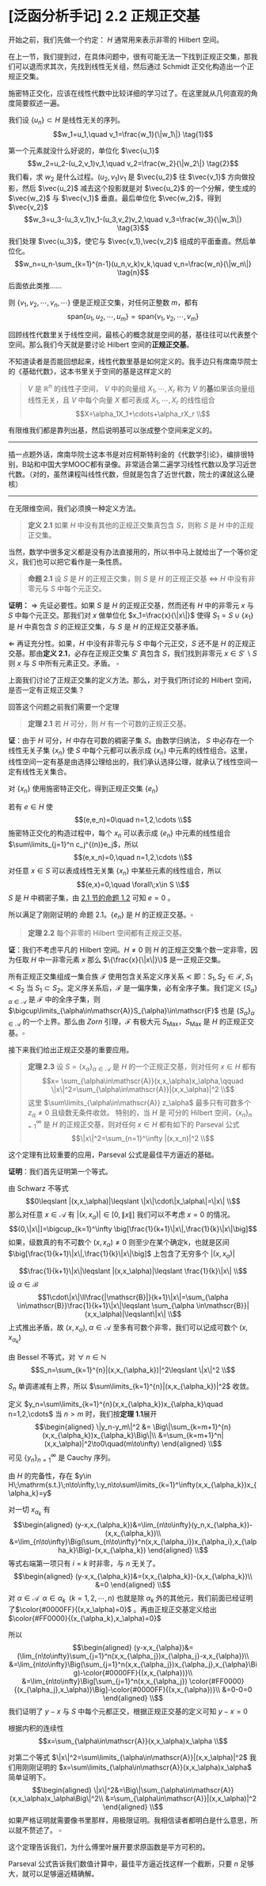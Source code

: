 # [泛函分析手记] 2.2 正规正交基

开始之前，我们先做一个约定： $H$ 通常用来表示非零的 $\mathrm{Hilbert}$ 空间。

在上一节，我们提到过，在具体问题中，很有可能无法一下找到正规正交集，那我们可以退而求其次，先找到线性无关组，然后通过 $\mathrm{Schmidt}$ 正交化构造出一个正规正交集。

施密特正交化，应该在线性代数中比较详细的学习过了。在这里就从几何直观的角度简要叙述一遍。

我们设 $\{u_n\}\subset H$ 是线性无关的序列。
$$w_1=u_1,\quad v_1=\frac{w_1}{\|w_1\|} \tag{1}$$

第一个元素就没什么好说的，单位化 $\vec{u_1}$
$$w_2=u_2-(u_2,v_1)v_1,\quad v_2=\frac{w_2}{\|w_2\|} \tag{2}$$
我们看，求 $w_2$ 是什么过程。$(u_2,v_1)v_1$ 是 $\vec{u_2}$ 往 $\vec{v_1}$ 方向做投影，然后 $\vec{u_2}$ 减去这个投影就是对 $\vec{u_2}$ 的一个分解，使生成的 $\vec{w_2}$ 与 $\vec{v_1}$ 垂直。最后单位化 $\vec{w_2}$，得到 $\vec{v_2}$ 
$$w_3=u_3-(u_3,v_1)v_1-(u_3,v_2)v_2,\quad v_3=\frac{w_3}{\|w_3\|} \tag{3}$$
我们处理 $\vec{u_3}$，使它与 $\vec{v_1},\vec{v_2}$ 组成的平面垂直。然后单位化。
$$w_n=u_n-\sum_{k=1}^{n-1}(u_n,v_k)v_k,\quad v_n=\frac{w_n}{\|w_n\|} \tag{n}$$
后面依此类推……

则 $\{v_1,v_2,\cdots,v_n,\cdots\}$ 便是正规正交集，对任何正整数 $m$，都有
$$\mathrm{span}\{u_1,u_2,\cdots,u_m\}=\mathrm{span}\{v_1,v_2,\cdots,v_m\}$$

回顾线性代数里关于线性空间，最核心的概念就是空间的基，基往往可以代表整个空间。那么我们今天就是要讨论 $\mathrm{Hilbert}$ 空间的**正规正交基**。

不知道读者是否能回想起来，线性代数里基是如何定义的。我手边只有席南华院士的《基础代数》，这本书里关于空间的基是这样定义的
> $V$ 是 $\mathbb{R}^n$ 的线性子空间， $V$ 中的向量组 $X_1,\cdots,X_r$ 称为 $V$ 的**基**如果该向量组线性无关，且 $V$ 中每个向量 $X$ 都可表成 $X_1,\cdots,X_r$ 的线性组合
> $$X=\alpha_1X_1+\cdots+\alpha_rX_r \\$$

有限维我们都是靠列出基，然后说明基可以张成整个空间来定义的。

---
插一点题外话，席南华院士这本书是对应柯斯特利金的《代数学引论》，编排很特别，B站和中国大学MOOC都有录像。非常适合第二遍学习线性代数以及学习近世代数。（对的，虽然课程叫线性代数，但就是包含了近世代数，院士的课就这么硬核）

---

在无限维空间，我们必须换一种定义方法。
> **定义 2.1** 如果 $H$ 中没有其他的正规正交集真包含 $S$，则称 $S$ 是 $H$ 中的正规正交集。

当然，数学中很多定义都是没有办法直接用的，所以书中马上就给出了一个等价定义，我们也可以把它看作是一条性质。

> **命题 2.1** 设 $S$ 是 $H$ 的正规正交集，则 $S$ 是 $H$ 的正规正交基 $\iff$ $H$ 中没有非零元与 $S$ 中每个元正交。

**证明：** $\Rightarrow$ 先证必要性。如果 $S$ 是 $H$ 的正规正交基，然而还有 $H$ 中的非零元 $x$ 与 $S$ 中每个元正交。那我们对 $x$ 做单位化 $x_1=\frac{x}{\|x\|}$ 使得 $S_1=S\cup \{x_1\}$ 是 $H$ 中真包含 $S$ 的正规正交集，与 $S$ 是 $H$ 的正规正交基矛盾。

$\Leftarrow$ 再证充分性。如果，$H$ 中没有非零元与 $S$ 中每个元正交，$S$ 还不是 $H$ 的正规正交基。那由**定义 2.1**，必存在正规正交集 $S'$ 真包含 $S$，我们找到非零元 $x\in S'\backslash S$ 则 $x$ 与 $S$ 中所有元素正交。矛盾。 $\square$

上面我们讨论了正规正交集的定义方法。那么，对于我们所讨论的 $\mathrm{Hilbert}$ 空间，是否一定有正规正交集？

回答这个问题之前我们需要一个定理

> **定理 2.1** 若 $H$ 可分，则 $H$ 有一个可数的正规正交基。

**证**：由于 $H$ 可分，$H$ 中存在可数的稠密子集 $S$。由数学归纳法， $S$ 中必存在一个线性无关子集 $\{x_n\}$ 使 $S$ 中每个元都可以表示成 $\{x_n\}$ 中元素的线性组合。这里，线性空间一定有基是由选择公理给出的，我们承认选择公理，就承认了线性空间一定有线性无关集合。

对 $\{x_n\}$ 使用施密特正交化，得到正规正交集 $\{e_n\}$

若有 $e\in H$ 使
$$(e,e_n)=0\quad n=1,2,\cdots \\$$
施密特正交化的构造过程中，每个 $x_n$ 可以表示成 $\{e_n\}$ 中元素的线性组合 $\sum\limits_{j=1}^n c_j^{(n)}e_j$，所以
$$(e,x_n)=0,\quad n=1,2,\cdots \\$$
对任意 $x\in S$ 可以表成线性无关集 $\{x_n\}$ 中某些元素的线性组合，所以
$$(e,x)=0,\quad \forall\;x\in S \\$$
$S$ 是 $H$ 中稠密子集，由 [$2.1$ 节的命题 $1.2$](https://zhuanlan.zhihu.com/p/272071139) 可知 $e=0$ 。

所以满足了刚刚证明的 命题 $2.1$。$\{e_n\}$ 是 $H$ 的正规正交基。$\square$

> **定理 2.2** 每个非零的 $\mathrm{Hilbert}$ 空间都有正规正交基。

**证**：我们不考虑平凡的 $\mathrm{Hilbert}$ 空间。$H\not = 0$ 则 $H$ 的正规正交集个数一定非零，因为任取 $H$ 中一非零元素 $x$ 那么 $\{\frac{x}{\|x\|}\}$ 是一正规正交集。

所有正规正交集组成一集合族 $\mathscr{F}$ 使用包含关系定义序关系 $\prec$ 即：$S_1,S_2\in \mathscr{F}, \; S_1\prec S_2$ 当 $S_1\subset S_2$。定义序关系后，$\mathscr{F}$ 是一偏序集，必有全序子集。我们定义 $\{S_\alpha\}_{\alpha\in \mathscr{A}}$ 是 $\mathscr{F}$ 中的全序子集，则 $\bigcup\limits_{\alpha\in\mathscr{A}}S_{\alpha}\in\mathscr{F}$ 也是 $\{S_\alpha\}_{\alpha\in \mathscr{A}}$ 的一个上界。那么由 $Zorn$ 引理，$\mathscr{F}$ 有极大元 $S_{\mathrm{Max}}$，$S_{\mathrm{Max}}$ 是 $H$ 的正规正交基。$\square$

接下来我们给出正规正交基的重要应用。

> **定理 2.3** 设 $S=\{x_\alpha\}_{\alpha\in\mathscr{A}}$ 是 $H$ 的一个正规正交基，则对任何 $x\in H$ 都有
> $$x= \sum_{\alpha\in\mathscr{A}}(x,x_\alpha)x_\alpha,\qquad \|x\|^2=\sum_{\alpha\in\mathscr{A}}|(x,x_\alpha)|^2 \\$$
> 这里 $\sum\limits_{\alpha\in\mathscr{A}} z_\alpha$ 最多只有可数多个 $z_\alpha \not = 0$ 且级数无条件收敛。
> 特别的，当 $H$ 是 可分的 $\mathrm{Hilbert}$ 空间，$\{x_n\}_{n=1}^\infty$ 是 $H$ 的正规正交基，则对任何 $x\in H$ 都有如下的 $\mathrm{Parseval}$ 公式
> $$\|x\|^2=\sum_{n=1}^\infty |(x,x_n)|^2 \\$$

这个定理有比较重要的应用，$\mathrm{Parseval}$ 公式是最佳平方逼近的基础。

**证明**：我们首先证明第一个等式。

由 $\mathrm{Schwarz}$ 不等式
$$0\leqslant |(x,x_\alpha)|\leqslant \|x\|\cdot\|x_\alpha\|=\|x\| \\$$
那么对任意 $x\in\mathscr{A}$ 有 $|(x,x_\alpha)|\in[0,\|x\|]$
我们可以不考虑 $x=0$ 的情况。
$$(0,\|x\|]=\bigcup_{k=1}^\infty \big[\frac{1}{k+1}\|x\|,\frac{1}{k}\|x\|\big]$$
如果，级数真的有不可数个 $(x,x_\alpha)\not = 0$ 则至少在某个确定k，也就是区间 $\big[\frac{1}{k+1}\|x\|,\frac{1}{k}\|x\|\big]$ 上包含了无穷多个 $|(x,x_\alpha)|$

$$\frac{1}{k+1}\|x\|\leqslant |(x,x_\alpha)|\leqslant \frac{1}{k}\|x\| \\$$ 
设 $\alpha \in\mathscr{B}$
$$1\cdot\|x\|\ll\frac{|\mathscr{B}|}{k+1}\|x\|=\sum_{\alpha \in\mathscr{B}}\frac{1}{k+1}\|x\|\leqslant \sum_{\alpha \in\mathscr{B}}|(x,x_\alpha)|\leqslant\|x\| \\$$
上式推出矛盾，故 $(x,x_\alpha),\;\alpha\in\mathscr{A}$ 至多有可数个非零，我们可以记成可数个 $(x,x_{\alpha_k})$

由 $\mathrm{Bessel}$ 不等式，对 $\forall\;n\in\mathbb{N}$
$$S_n=\sum_{k=1}^{n}|(x,x_{\alpha_k})|^2\leqslant \|x\|^2 \\$$

$S_n$ 单调递减有上界，所以 $\sum\limits_{k=1}^{n}|(x,x_{\alpha_k})|^2$ 收敛。

定义 $y_n=\sum\limits_{k=1}^{n}(x,x_{\alpha_k})x_{\alpha_k}\quad n=1,2,\cdots$ 当 $n>m$ 时，我们按**定理 1.1**展开
$$\begin{aligned}
\|y_n-y_m\|^2 &= \Big\|\sum_{k=m+1}^{n}(x,x_{\alpha_k})x_{\alpha_k}\Big\|\\ &=\sum_{k=m+1}^n|(x,x_\alpha)|^2\to0\quad(m\to\infty)
\end{aligned} \\$$
可见 $\{y_n\}_{n=1}^\infty$ 是 $\mathrm{Cauchy}$ 序列。

由 $H$ 的完备性，存在 $y\in H\;\mathrm{s.t.}\;n\to\infty,\:y_n\to\sum\limits_{k=1}^\infty(x,x_{\alpha_k})x_{\alpha_k}=y$

对一切 $x_{\alpha_k}$ 有
$$\begin{aligned}
(y-x,x_{\alpha_k})&=\lim_{n\to\infty}(y_n,x_{\alpha_k})-(x,x_{\alpha_k})\\
&=\lim_{n\to\infty}\Big(\sum_{n\to\infty}^n(x,x_{\alpha_i})x_{\alpha_i},x_{\alpha_k}\Big)-(x,x_{\alpha_k})
\end{aligned} \\$$
等式右端第一项只有 $i=k$ 时非零，与 $n$ 无关了。
$$\begin{aligned}
(y-x,x_{\alpha_k})&=(x,x_{\alpha_k})-(x,x_{\alpha_k})\\
&=0
\end{aligned} \\$$
对 $\alpha\in\mathscr{A}\;\;\alpha\in\alpha_k\;\;(k=1,2,\cdots,n)$ 也就是除 $\alpha_k$ 外的其他元，我们前面已经证明了$\color{#0000FF}{(x,x_\alpha)=0}$ 。再由正规正交基定义给出 $\color{#FF0000}{(x_{\alpha_k},x_\alpha)=0}$

所以
$$\begin{aligned}
(y-x,x_{\alpha})&=(\lim_{n\to\infty}\sum_{j=1}^n(x,x_{\alpha_j})x_{\alpha_j}-x,x_{\alpha})\\
&=\lim_{n\to\infty}\Big(\sum_{j=1}^n(x,x_{\alpha_j})x_{\alpha_j},x_{\alpha}\Big)-\color{#0000FF}{(x,x_{\alpha})}\\
&=\lim_{n\to\infty}\Big[\sum_{j=1}^n(x,x_{\alpha_j}) \color{#FF0000}{(x_{\alpha_j},x_\alpha)}\Big]-\color{#0000FF}{(x,x_{\alpha})}\\
&=0-0=0
\end{aligned} \\$$
我们证明了 $y-x$ 与 $S$ 中每个元都正交，根据正规正交基的定义可知 $y-x=0$

根据内积的连续性
$$x=\sum_{\alpha\in\mathscr{A}}(x,x_\alpha)x_\alpha \\$$

对第二个等式 $\|x\|^2=\sum\limits_{\alpha\in\mathscr{A}}|(x,x_\alpha)|^2$ 我们用刚刚证明的 $x=\sum\limits_{\alpha\in\mathscr{A}}(x,x_\alpha)x_\alpha$ 简单证明下。
$$\begin{aligned}
\|x\|^2&=\Big\|\sum_{\alpha\in\mathscr{A}}(x,x_\alpha)x_\alpha\Big\|^2\\
&=\sum_{\alpha\in\mathscr{A}}|(x,x_\alpha)|^2
\end{aligned} \\$$
如果严格证明就需要像书里那样，用极限证明。我相信读者都明白是什么意思，所以就不赘述了。 $\square$

这个定理告诉我们，为什么傅里叶展开要求原函数是平方可积的。

$\mathrm{Parseval}$ 公式告诉我们数值计算中，最佳平方逼近找这样一个截断，只要 $n$ 足够大，就可以足够逼近精确解。